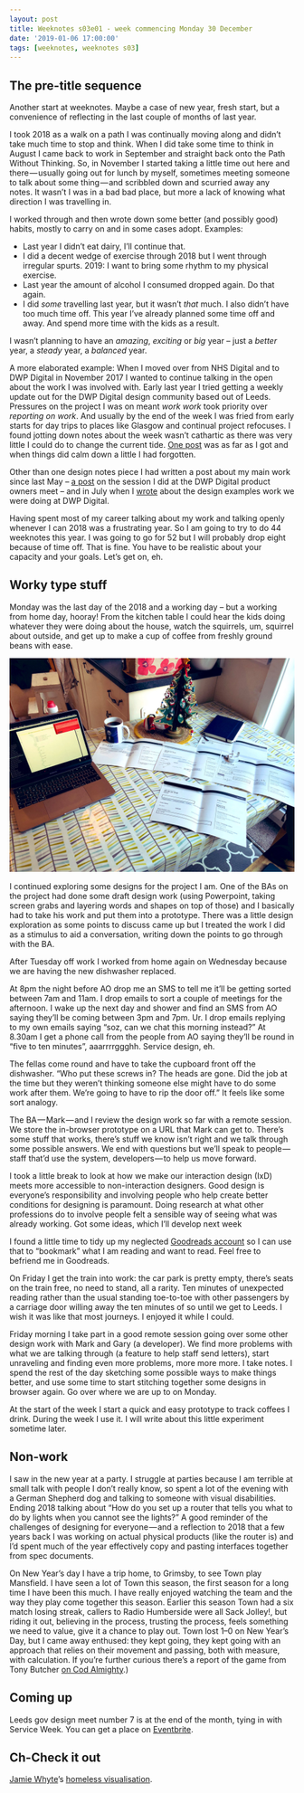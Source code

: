 ```yaml
---
layout: post
title: Weeknotes s03e01 - week commencing Monday 30 December
date: '2019-01-06 17:00:00'
tags: [weeknotes, weeknotes s03]
---
```

## The pre-title sequence

Another start at weeknotes. Maybe a case of new year, fresh start, but a convenience of reflecting in the last couple of months of last year.

I took 2018 as a walk on a path I was continually moving along and didn’t take much time to stop and think. When I did take some time to think in August I came back to work in September and straight back onto the Path Without Thinking. So, in November I started taking a little time out here and there — usually going out for lunch by myself, sometimes meeting someone to talk about some thing — and scribbled down and scurried away any notes. It wasn’t I was in a bad bad place, but more a lack of knowing what direction I was travelling in.

I worked through and then wrote down some better (and possibly good) habits, mostly to carry on and in some cases adopt. Examples:

* Last year I didn’t eat dairy, I’ll continue that.
* I did a decent wedge of exercise through 2018 but I went through irregular spurts. 2019: I want to bring some rhythm to my physical exercise.
* Last year the amount of alcohol I consumed dropped again. Do that again.
* I did _some_ travelling last year, but it wasn’t _that_ much. I also didn’t have too much time off. This year I’ve already planned some time off and away. And spend more time with the kids as a result.

I wasn’t planning to have an _amazing_, _exciting_ or _big_ year – just a _better_ year, a _steady_ year, a _balanced_ year.

A more elaborated example: When I moved over from NHS Digital and to DWP Digital in November 2017 I wanted to continue talking in the open about the work I was involved with. Early last year I tried getting a weekly update out for the DWP Digital design community based out of Leeds. Pressures on the project I was on meant _work work_ took priority over _reporting on work_. And usually by the end of the week I was fried from early starts for day trips to places like Glasgow and continual project refocuses. I found jotting down notes about the week wasn’t cathartic as there was very little I could do to change the current tide. [One post](/dwp-digital-leeds-design-notes-1/) was as far as I got and when things did calm down a little I had forgotten.

Other than one design notes piece I had written a post about my main work since last May – [a post](/dwp-product-owners-meet/) on the session I did at the DWP Digital product owners meet – and in July when I [wrote](/leeds-cross-gov-dwp-digital-design-examples/) about the design examples work we were doing at DWP Digital.

Having spent most of my career talking about my work and talking openly whenever I can 2018 was a frustrating year. So I am going to try to do 44 weeknotes this year. I was going to go for 52 but I will probably drop eight because of time off. That is fine. You have to be realistic about your capacity and your goals. Let’s get on, eh.

## Worky type stuff

Monday was the last day of the 2018 and a working day – but a working from home day, hooray! From the kitchen table I could hear the kids doing whatever they were doing about the house, watch the squirrels, um, squirrel about outside, and get up to make a cup of coffee from freshly ground beans with ease.

![The table in my kitchen with prints outs of some design work scattered on it](/assets/06-01-2019-1.jpg)

I continued exploring some designs for the project I am. One of the BAs on the project had done some draft design work (using Powerpoint, taking screen grabs and layering words and shapes on top of those) and I basically had to take his work and put them into a prototype. There was a little design exploration as some points to discuss came up but I treated the work I did as a stimulus to aid a conversation, writing down the points to go through with the BA.

After Tuesday off work I worked from home again on Wednesday because we are having the new dishwasher replaced.

At 8pm the night before AO drop me an SMS to tell me it’ll be getting sorted between 7am and 11am. I drop emails to sort a couple of meetings for the afternoon. I wake up the next day and shower and find an SMS from AO saying they’ll be coming between 3pm and 7pm. Ur. I drop emails replying to my own emails saying “soz, can we chat this morning instead?” At 8.30am I get a phone call from the people from AO saying they’ll be round in “five to ten minutes”, aaarrrrggghh. Service design, eh.

The fellas come round and have to take the cupboard front off the dishwasher. “Who put these screws in? The heads are gone. Did the job at the time but they weren’t thinking someone else might have to do some work after them. We’re going to have to rip the door off.” It feels like some sort analogy.

The BA — Mark — and I review the design work so far with a remote session. We store the in-browser prototype on a URL that Mark can get to. There’s some stuff that works, there’s stuff we know isn’t right and we talk through some possible answers. We end with questions but we’ll speak to people — staff that’d use the system, developers — to help us move forward.

I took a little break to look at how we make our interaction design (IxD) meets more accessible to non-interaction designers. Good design is everyone’s responsibility and involving people who help create better conditions for designing is paramount. Doing research at what other professions do to involve people felt a sensible way of seeing what was already working. Got some ideas, which I’ll develop next week

 I found a little time to tidy up my neglected [Goodreads account](https://www.goodreads.com/user/show/4156043-si-wilson) so I can use that to “bookmark” what I am reading and want to read. Feel free to befriend me in Goodreads.

On Friday I get the train into work: the car park is pretty empty, there’s seats on the train free, no need to stand, all a rarity. Ten minutes of unexpected reading rather than the usual standing toe-to-toe with other passengers by a carriage door willing away the ten minutes of so until we get to Leeds. I wish it was like that most journeys. I enjoyed it while I could.

Friday morning I take part in a good remote session going over some other design work with Mark and Gary (a developer). We find more problems with what we are talking through (a feature to help staff send letters), start unraveling and finding even more problems, more more more. I take notes. I spend the rest of the day sketching some possible ways to make things better, and use some time to start stitching together some designs in browser again. Go over where we are up to on Monday.

At the start of the week I start a quick and easy prototype to track coffees I drink. During the week I use it. I will write about this little experiment sometime later.

## Non-work

I saw in the new year at a party. I struggle at parties because I am terrible at small talk with people I don’t really know, so spent a lot of the evening with a German Shepherd dog and talking to someone with visual disabilities. Ending 2018 talking about “How do you set up a router that tells you what to do by lights when you cannot see the lights?” A good reminder of the challenges of designing for everyone — and a reflection to 2018 that a few years back I was working on actual physical products (like the router is) and I’d spent much of the year effectively copy and pasting interfaces together from spec documents.

On New Year’s day I have a trip home, to Grimsby, to see Town play Mansfield. I have seen a lot of Town this season, the first season for a long time I have been this much. I have really enjoyed watching the team and the way they play come together this season. Earlier this season Town had a six match losing streak, callers to Radio Humberside were all Sack Jolley!, but riding it out, believing in the process, trusting the process, feels something we need to value, give it a chance to play out. Town lost 1–0 on New Year’s Day, but I came away enthused: they kept going, they kept going with an approach that relies on their movement and passing, both with measure, with calculation. If you’re further curious there’s a report of the game from Tony Butcher [on Cod Almighty](http://www.codalmighty.com/site/ca.php?article=6976).)

## Coming up

Leeds gov design meet number 7 is at the end of the month, tying in with Service Week. You can get a place on [Eventbrite](https://www.eventbrite.co.uk/e/leeds-gov-design-meet-7-tickets-53803669223).

## Ch-Check it out

[Jamie Whyte](https://twitter.com/northernjamie)’s [homeless visualisation](https://twitter.com/northernjamie/status/1076817603597881345?s=21).
